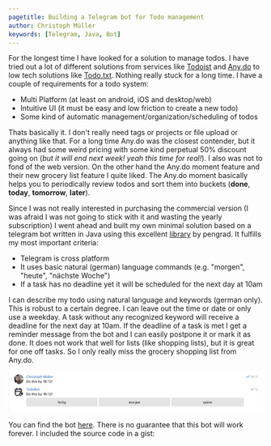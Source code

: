 ```yaml
---
pagetitle: Building a Telegram bot for Todo management
author: Christoph Müller
keywords: [Telegram, Java, Bot]
---
```


For the longest time I have looked for a solution to manage todos. I have tried out a lot of different solutions from services like [Todoist](https://todoist.com/) and [Any.do](https://www.any.do/) to low tech solutions like [Todo.txt](http://todotxt.org/). Nothing really stuck for a long time. I have a couple of requirements for a todo system:

- Multi Platform (at least on android, iOS and desktop/web)
- Intuitive UI (it must be easy and low friction to create a new todo)
- Some kind of automatic management/organization/scheduling of todos

Thats basically it. I don't really need tags or projects or file upload or anything like that. For a long time Any.do was the closest contender, but it always had some weird pricing with some kind perpetual 50% discount going on (*but it will end next week! yeah this time for real!*). I also was not to fond of the web version. On the other hand the Any.do moment feature and their new grocery list feature I quite liked. The Any.do moment basically helps you to periodically review todos and sort them into buckets (**done**, **today**, **tomorrow**, **later**).

Since I was not really interested in purchasing the commercial version (I was afraid I was not going to stick with it and wasting the yearly subscription) I went ahead and built my own minimal solution based on a telegram bot written in Java using this excellent [library](https://github.com/pengrad/java-telegram-bot-api) by pengrad. It fulfills my most important criteria:

- Telegram is cross platform
- It uses basic natural (german) language commands (e.g. "morgen", "heute", "nächste Woche")
- If a task has no deadline yet it will be scheduled for the next day at 10am

I can describe my todo using natural language and keywords (german only). This is robust to a certain degree. I can leave out the time or date or only use a weekday. A task without any recognized keyword will receive a deadline for the next day at 10am. If the deadline of a task is met I get a reminder message from the bot and I can easily postpone it or mark it as done. It does not work that well for lists (like shopping lists), but it is great for one off tasks. So I only really miss the grocery shopping list from Any.do.

![A basic interaction with the bot (excuse the german buttons meaning *done*, *tomorrow*, *later*)](./2022-03-06_telegram_bot_for_todo_management.assets/telegram-bot.png)


You can find the bot [here](https://t.me/todo_task_reminder_bot). There is no guarantee that this bot will work forever. I included the source code in a gist:

<script src="https://gist.github.com/raytracer/d334543fecc446232c8a45c1087a51b6.js"></script>
